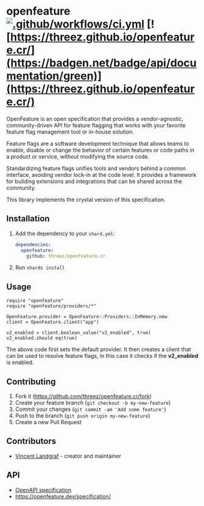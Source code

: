 # openfeature [![.github/workflows/ci.yml](https://github.com/threez/openfeature.cr/actions/workflows/ci.yml/badge.svg)](https://github.com/threez/openfeature.cr/actions/workflows/ci.yml) [![https://threez.github.io/openfeature.cr/](https://badgen.net/badge/api/documentation/green)](https://threez.github.io/openfeature.cr/)

OpenFeature is an open specification that provides a vendor-agnostic,
community-driven API for feature flagging that works with your favorite
feature flag management tool or in-house solution.

Feature flags are a software development technique that allows teams to
enable, disable or change the behavior of certain features or code paths
in a product or service, without modifying the source code.

Standardizing feature flags unifies tools and vendors behind a common
interface, avoiding vendor lock-in at the code level. It provides a
framework for building extensions and integrations that can be shared
across the community.

This library implements the crystal version of this specification.

## Installation

1. Add the dependency to your `shard.yml`:

   ```yaml
   dependencies:
     openfeature:
       github: threez/openfeature.cr
   ```

2. Run `shards install`

## Usage

```crystal
require "openfeature"
require "openfeature/providers/*"

OpenFeature.provider = OpenFeature::Providers::InMemory.new
client = OpenFeature.client("app")

v2_enabled = client.boolean_value("v2_enabled", true)
v2_enabled.should eq(true)
```

The above code first sets the default provider. It then creates a client
that can be used to resolve feature flags, in this case it checks if
the **v2_enabled** is enabled.

## Contributing

1. Fork it (<https://github.com/threez/openfeature.cr/fork>)
2. Create your feature branch (`git checkout -b my-new-feature`)
3. Commit your changes (`git commit -am 'Add some feature'`)
4. Push to the branch (`git push origin my-new-feature`)
5. Create a new Pull Request

## Contributors

- [Vincent Landgraf](https://github.com/threez) - creator and maintainer

## API

* [OpenAPI specification](https://github.com/open-feature/protocol/blob/main/service/openapi.yaml)
* https://openfeature.dev/specification/
